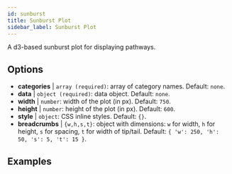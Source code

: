 ```yaml
---
id: sunburst
title: Sunburst Plot
sidebar_label: Sunburst Plot
---
```


A d3-based sunburst plot for displaying pathways.

## Options

* __categories__ | `array (required)`: array of category names. Default: `none`.
* __data__ | `object (required)`: data object. Default: `none`.
* __width__ | `number`: width of the plot (in px). Default: `750`.
* __height__ | `number`: height of the plot (in px). Default: `600`.
* __style__ | `object`: CSS inline styles. Default: `{}`.
* __breadcrumbs__ | `{w,h,s,t}`: object with dimensions: `w` for width, `h` for height, `s` for spacing, `t` for width of tip/tail. Default: `{
  'w': 250,
  'h': 50,
  's': 5,
  't': 15
}`.


## Examples

```jsx live

```

